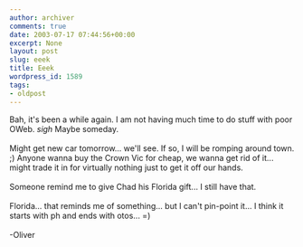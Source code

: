 ```yaml
---
author: archiver
comments: true
date: 2003-07-17 07:44:56+00:00
excerpt: None
layout: post
slug: eeek
title: Eeek
wordpress_id: 1589
tags:
- oldpost
---
```


Bah, it's been a while again.  I am not having much time to do stuff with poor OWeb. *sigh* Maybe someday.<br /><br />Might get new car tomorrow... we'll see. If so, I will be romping around town. ;)  Anyone wanna buy the Crown Vic for cheap, we wanna get rid of it... might trade it in for virtually nothing just to get it off our hands.<br /><br />Someone remind me to give Chad his Florida gift... I still have that.<br /><br />Florida... that reminds me of something... but I can't pin-point it... I think it starts with ph and ends with otos... =)<br /><br />-Oliver